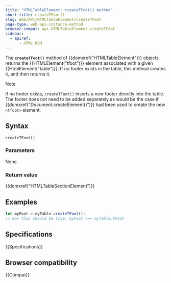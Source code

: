 ```yaml
---
title: "HTMLTableElement: createTFoot() method"
short-title: createTFoot()
slug: Web/API/HTMLTableElement/createTFoot
page-type: web-api-instance-method
browser-compat: api.HTMLTableElement.createTFoot
sidebar:
  - apiref:
      - HTML DOM
---
```


The **`createTFoot()`** method of
{{domxref("HTMLTableElement")}} objects returns the {{HTMLElement("tfoot")}} element
associated with a given {{HtmlElement("table")}}. If no footer exists in the table, this
method creates it, and then returns it.

> [!NOTE]
> If no footer exists, `createTFoot()` inserts a new
> footer directly into the table. The footer does not need to be added separately as
> would be the case if {{domxref("Document.createElement()")}} had been used to create
> the new `<tfoot>` element.

## Syntax

```js-nolint
createTFoot()
```

### Parameters

None.

### Return value

{{domxref("HTMLTableSectionElement")}}

## Examples

```js
let myFoot = myTable.createTFoot();
// Now this should be true: myFoot === myTable.tFoot
```

## Specifications

{{Specifications}}

## Browser compatibility

{{Compat}}
